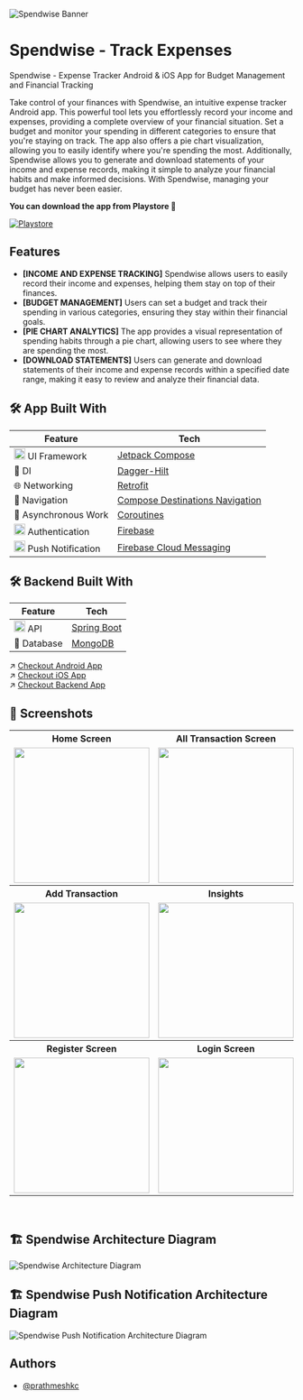 
![Spendwise Banner](https://res.cloudinary.com/prathmeshc/image/upload/v1697498371/Feature_Graphic_Image_fyjuun.png)


# Spendwise - Track Expenses

Spendwise - Expense Tracker Android & iOS App for Budget Management and Financial Tracking

Take control of your finances with Spendwise, an intuitive expense tracker Android app. This powerful tool lets you effortlessly record your income and expenses, providing a complete overview of your financial situation. Set a budget and monitor your spending in different categories to ensure that you're staying on track. The app also offers a pie chart visualization, allowing you to easily identify where you're spending the most. Additionally, Spendwise allows you to generate and download statements of your income and expense records, making it simple to analyze your financial habits and make informed decisions. With Spendwise, managing your budget has never been easier.

**You can download the app from Playstore 🚀**

[![Playstore](https://img.shields.io/badge/Download%20From%20Playstore-448045.svg?logo=google&style=for-the-badge)](https://play.google.com/store/apps/details?id=com.pcandroiddev.expensemanager)

## Features

- **[INCOME AND EXPENSE TRACKING]** Spendwise allows users to easily record their income and expenses, helping them stay on top of their finances.
- **[BUDGET MANAGEMENT]** Users can set a budget and track their spending in various categories, ensuring they stay within their financial goals.
- **[PIE CHART ANALYTICS]** The app provides a visual representation of spending habits through a pie chart, allowing users to see where they are spending the most.
- **[DOWNLOAD STATEMENTS]** Users can generate and download statements of their income and expense records within a specified date range, making it easy to review and analyze their financial data.

## 🛠 App Built With

|  Feature   | Tech |
|----------------	|------------------------------	|
| <img height="20" src="https://3.bp.blogspot.com/-VVp3WvJvl84/X0Vu6EjYqDI/AAAAAAAAPjU/ZOMKiUlgfg8ok8DY8Hc-ocOvGdB0z86AgCLcBGAsYHQ/s1600/jetpack%2Bcompose%2Bicon_RGB.png">    UI Framework  | [Jetpack Compose](https://www.jetbrains.com/lp/compose-multiplatform/)         |                        |
| 💉 DI                | [Dagger-Hilt](https://developer.android.com/training/dependency-injection/hilt-android)                        |             |
| 🌐 Networking        | [Retrofit](https://github.com/square/retrofit)                   |
| :compass: Navigation       |  [Compose Destinations Navigation](https://developer.android.com/jetpack/compose/navigation) |
| :thread: Asynchronous Work     |  [Coroutines](https://kotlinlang.org/docs/reference/coroutines-overview.html)|
| <img height="20" src="https://res.cloudinary.com/prathmeshc/image/upload/v1697512587/1611674_mufi3x.png">    Authentication  | [Firebase](https://firebase.google.com/)         |                        |
| <img height="20" src="https://res.cloudinary.com/prathmeshc/image/upload/v1697513029/Screenshot_2023-10-16_at_11.23.44_PM_k3slwi.png">     Push Notification     |  [Firebase Cloud Messaging](https://firebase.google.com/docs/cloud-messaging)|

## 🛠 Backend Built With

|  Feature   | Tech |
|----------------	|------------------------------	|
| <img height="20" src="https://res.cloudinary.com/prathmeshc/image/upload/v1697513270/Screenshot_2023-10-16_at_11.27.47_PM_fgzr68.png">    API        | [Spring Boot](https://spring.io/projects/spring-boot)                   |
| 💾 Database     |  [MongoDB](https://www.mongodb.com/)|

↗️ [Checkout Android App](https://github.com/prathmeshkc/Spendwise)\
↗️ [Checkout iOS App](https://github.com/prathmeshkc/Spendwise-iOS-dev)\
↗️ [Checkout Backend App](https://github.com/prathmeshkc/SpendwiseBackend)

## :iphone: Screenshots

<table style="width:100%">
  <tr>
    <th>Home Screen</th>
    <th>All Transaction Screen</th> 
    <th>Details Screen</th> 
  </tr>
  <tr>
    <td><img src = "https://res.cloudinary.com/prathmeshc/image/upload/v1697514741/DashboardScreen_skj6ca.png" width=240/></td> 
    <td><img src = "https://res.cloudinary.com/prathmeshc/image/upload/v1697514740/AllTransactionScreen_rlbptk.png" width=240/></td>
    <td><img src = "https://res.cloudinary.com/prathmeshc/image/upload/v1697514742/DetailsScreen_vft3pp.png" width=240/></td>
  </tr>
  
  <tr>
    <th>Add Transaction</th>
    <th>Insights</th> 
    <th>Push Notification Sample</th> 
  </tr>
  <tr>
    <td><img src = "https://res.cloudinary.com/prathmeshc/image/upload/v1697514740/AddEditTransactionScreen_douktk.png" width=240/></td> 
    <td><img src = "https://res.cloudinary.com/prathmeshc/image/upload/v1697514741/Chart_bg6dmi.png" width=240/></td>
    <td><img src = "https://res.cloudinary.com/prathmeshc/image/upload/v1697515488/IMG-20230911-WA0008_q6cmu6.jpg" width=240/></td>
  </tr>
  <tr>
    <th>Register Screen</th>
    <th>Login Screen</th> 
  </tr>
  <tr>
    <td><img src = "https://res.cloudinary.com/prathmeshc/image/upload/v1697514742/RegisterScreen_co7ilh.png" width=240/></td> 
    <td><img src = "https://res.cloudinary.com/prathmeshc/image/upload/v1697514742/LoginScreen_j3tevw.png" width=240/></td>
  </tr>
</table>
<br>

## 🏗️ Spendwise Architecture Diagram

![Spendwise Architecture Diagram](https://res.cloudinary.com/prathmeshc/image/upload/v1697513981/ExpenseManager_HLD_faugzn.png)

## 🏗️ Spendwise Push Notification Architecture Diagram
![Spendwise Push Notification Architecture Diagram](https://res.cloudinary.com/prathmeshc/image/upload/v1697513981/Push_Notification_HLD_ef5r6m.png)



## Authors

- [@prathmeshkc](https://github.com/prathmeshkc)

